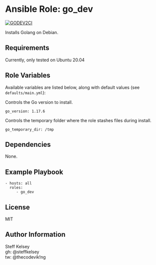 Ansible Role: go_dev
=========

[![GODEV2CI](https://github.com/steffkelsey/linux-laptop/actions/workflows/go-dev-ci.yml/badge.svg?branch=master)](https://github.com/steffkelsey/linux-laptop/actions/workflows/go-dev-ci.yml)

Installs Golang on Debian.

Requirements
------------

Currently, only tested on Ubuntu 20.04

Role Variables
--------------

Available variables are listed below, along with default values (see `defaults/main.yml`):

Controls the Go version to install.

    go_version: 1.17.6

Controls the temporary folder where the role stashes files during install. 

    go_temporary_dir: /tmp

Dependencies
------------

None.

Example Playbook
----------------

    - hosts: all
      roles:
         - go_dev

License
-------

MIT

Author Information
------------------

Steff Kelsey  
gh: @steffkelsey  
tw: @thecodevik!ng  
